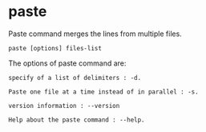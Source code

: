 # paste

 Paste command merges the lines from multiple files.

`paste [options] files-list`

 The options of paste command are:

```
specify of a list of delimiters : -d.

Paste one file at a time instead of in parallel : -s.

version information : --version

Help about the paste command : --help.
```
